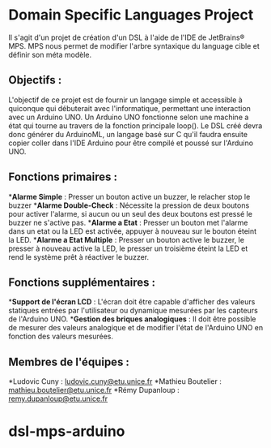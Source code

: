 Domain Specific Languages Project
=================================

Il s'agit d'un projet de création d'un DSL à l'aide de l'IDE de JetBrains&#174; MPS.
MPS nous permet de modifier l'arbre syntaxique du language cible et définir son méta modèle.


## Objectifs :

L'objectif de ce projet est de fournir un langage simple et accessible à quiconque qui débuterait avec l'informatique, permettant une interaction avec un Arduino UNO. Un Arduino UNO fonctionne selon une machine a état qui tourne au travers de la fonction principale loop(). Le DSL créé devra donc générer du ArduinoML, un langage basé sur C qu'il faudra ensuite copier coller dans l'IDE Arduino pour être compilé et poussé sur l'Arduino UNO.

## Fonctions primaires :

***Alarme Simple** : Presser un bouton active un buzzer, le relacher stop le buzzer
***Alarme Double-Check** : Nécessite la pression de deux boutons pour activer l'alarme, si aucun ou un seul des deux boutons est pressé le buzzer ne s'active pas.
***Alarme a Etat** : Presser un bouton met l'alarme dans un etat ou la LED est activée, appuyer à nouveau sur le bouton éteint la LED.
***Alarme a Etat Multiple** : Presser un bouton active le buzzer, le presser à nouveau active la LED, le presser un troisième éteint la LED et rend le système prêt à réactiver le buzzer.

## Fonctions supplémentaires :

***Support de l'écran LCD** : L'écran doit être capable d'afficher des valeurs statiques entrées par l'utilisateur ou dynamique mesurées par les capteurs de l'Arduino UNO.
***Gestion des briques analogiques** : Il doit être possible de mesurer des valeurs analogique et de modifier l'état de l'Arduino UNO en fonction des valeurs mesurées.

## Membres de l'équipes :

*Ludovic Cuny : ludovic.cuny@etu.unice.fr
*Mathieu Boutelier : mathieu.boutelier@etu.unice.fr
*Rémy Dupanloup : remy.dupanloup@etu.unice.fr

# dsl-mps-arduino
